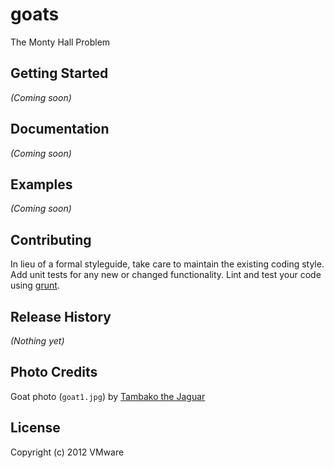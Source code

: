 # goats

The Monty Hall Problem

## Getting Started
_(Coming soon)_

## Documentation
_(Coming soon)_

## Examples
_(Coming soon)_

## Contributing
In lieu of a formal styleguide, take care to maintain the existing coding style. Add unit tests for any new or changed functionality. Lint and test your code using [grunt](https://github.com/cowboy/grunt).

## Release History
_(Nothing yet)_

## Photo Credits

Goat photo (`goat1.jpg`) by [Tambako the Jaguar](http://www.flickr.com/photos/tambako/7619668692/)

## License
Copyright (c) 2012 VMware
